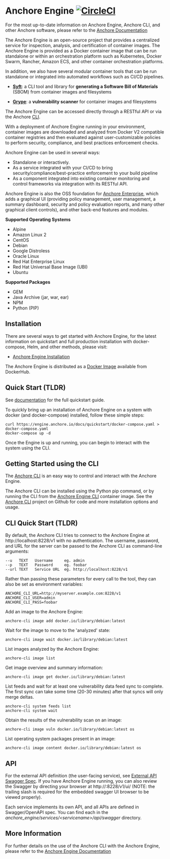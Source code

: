 # Anchore Engine [![CircleCI](https://circleci.com/gh/anchore/anchore-engine/tree/master.svg?style=svg)](https://circleci.com/gh/anchore/anchore-engine/tree/master)

For the most up-to-date information on Anchore Engine, Anchore CLI, and other Anchore software, please refer to the [Anchore Documentation](https://engine.anchore.io)

The Anchore Engine is an open-source project that provides a centralized service for inspection, analysis, and certification of container images. The Anchore Engine is provided as a Docker container image that can be run standalone or within an orchestration platform such as Kubernetes, Docker Swarm, Rancher, Amazon ECS, and other container orchestration platforms.

In addition, we also have several modular container tools that can be run standalone or integrated into automated workflows such as CI/CD pipelines.

- **[Syft](https://github.com/anchore/syft)**: a CLI tool and library for **generating a Software Bill of Materials** (SBOM) from container images and filesystems

- **[Grype](https://github.com/anchore/grype)**: a **vulnerability scanner** for container images and filesystems

The Anchore Engine can be accessed directly through a RESTful API or via the Anchore [CLI](https://github.com/anchore/anchore-cli).

With a deployment of Anchore Engine running in your environment, container images are downloaded and analyzed from Docker V2 compatible container registries and then evaluated against user-customizable policies to perform security, compliance, and best practices enforcement checks.

Anchore Engine can be used in several ways:

- Standalone or interactively.
- As a service integrated with your CI/CD to bring security/compliance/best-practice enforcement to your build pipeline
- As a component integrated into existing container monitoring and control frameworks via integration with its RESTful API.

Anchore Engine is also the OSS foundation for [Anchore Enterprise](https://anchore.com/enterprise), which adds a graphical UI (providing policy management, user management, a summary dashboard, security and policy evaluation reports, and many other graphical client controls), and other back-end features and modules.

**Supported Operating Systems**

- Alpine
- Amazon Linux 2
- CentOS
- Debian
- Google Distroless
- Oracle Linux
- Red Hat Enterprise Linux
- Red Hat Universal Base Image (UBI)
- Ubuntu

**Supported Packages**

- GEM
- Java Archive (jar, war, ear)
- NPM
- Python (PIP)

## Installation

There are several ways to get started with Anchore Engine, for the latest information on quickstart and full production installation with docker-compose, Helm, and other methods, please visit:

- [Anchore Engine Installation](https://engine.anchore.io/docs/install/)

The Anchore Engine is distributed as a [Docker Image](https://hub.docker.com/r/anchore/anchore-engine/) available from DockerHub.

## Quick Start (TLDR)

See [documentation](https://engine.anchore.io/docs/quickstart/) for the full quickstart guide.

To quickly bring up an installation of Anchore Engine on a system with docker (and docker-compose) installed, follow these simple steps:

```
curl https://engine.anchore.io/docs/quickstart/docker-compose.yaml > docker-compose.yaml
docker-compose up -d
```

Once the Engine is up and running, you can begin to interact with the system using the CLI.

## Getting Started using the CLI

The [Anchore CLI](https://github.com/anchore/anchore-cli) is an easy way to control and interact with the Anchore Engine.

The Anchore CLI can be installed using the Python pip command, or by running the CLI from the [Anchore Engine CLI](https://hub.docker.com/r/anchore/engine-cli) container image. See the [Anchore CLI](https://github.com/anchore/anchore-cli) project on Github for code and more installation options and usage.

## CLI Quick Start (TLDR)

By default, the Anchore CLI tries to connect to the Anchore Engine at http://localhost:8228/v1 with no authentication.
The username, password, and URL for the server can be passed to the Anchore CLI as command-line arguments:

    --u   TEXT   Username     eg. admin
    --p   TEXT   Password     eg. foobar
    --url TEXT   Service URL  eg. http://localhost:8228/v1

Rather than passing these parameters for every call to the tool, they can also be set as environment variables:

    ANCHORE_CLI_URL=http://myserver.example.com:8228/v1
    ANCHORE_CLI_USER=admin
    ANCHORE_CLI_PASS=foobar

Add an image to the Anchore Engine:

    anchore-cli image add docker.io/library/debian:latest

Wait for the image to move to the 'analyzed' state:

    anchore-cli image wait docker.io/library/debian:latest

List images analyzed by the Anchore Engine:

    anchore-cli image list

Get image overview and summary information:

    anchore-cli image get docker.io/library/debian:latest

List feeds and wait for at least one vulnerability data feed sync to complete. The first sync can take some time (20-30 minutes) after that syncs will only merge deltas.

    anchore-cli system feeds list
    anchore-cli system wait

Obtain the results of the vulnerability scan on an image:

    anchore-cli image vuln docker.io/library/debian:latest os

List operating system packages present in an image:

    anchore-cli image content docker.io/library/debian:latest os


## API

For the external API definition (the user-facing service), see [External API Swagger Spec](https://github.com/anchore/anchore-engine/blob/master/anchore_engine/services/apiext/swagger/swagger.yaml). If you have Anchore Engine running, you can also review the Swagger by directing your browser at http://<your-anchore-engine-api-host>:8228/v1/ui/ (NOTE: the trailing slash is required for the embedded swagger UI browser to be viewed properly).

Each service implements its own API, and all APIs are defined in Swagger/OpenAPI spec. You can find each in the _anchore_engine/services/\<servicename\>/api/swagger_ directory.

## More Information

For further details on the use of the Anchore CLI with the Anchore Engine, please refer to the [Anchore Engine Documentation](https://engine.anchore.io/)
